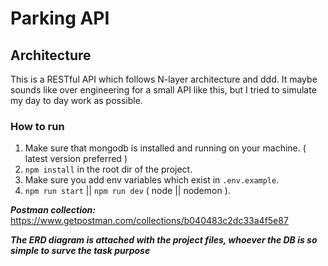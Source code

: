 # Parking API

## Architecture 

This is a RESTful API which follows N-layer architecture and ddd.
It maybe sounds like over engineering for a small API like this, but I tried to simulate my day to day work as possible.

### How to run

1. Make sure that mongodb is installed and running on your machine. ( latest version preferred )
2. `npm install` in the root dir of the project.
3. Make sure you add env variables which exist in `.env.example`.
4. `npm run start` || `npm run dev` ( node || nodemon ).

***Postman collection:*** https://www.getpostman.com/collections/b040483c2dc33a4f5e87


***The ERD diagram is attached with the project files, whoever the DB is so simple to surve the task purpose*** 
